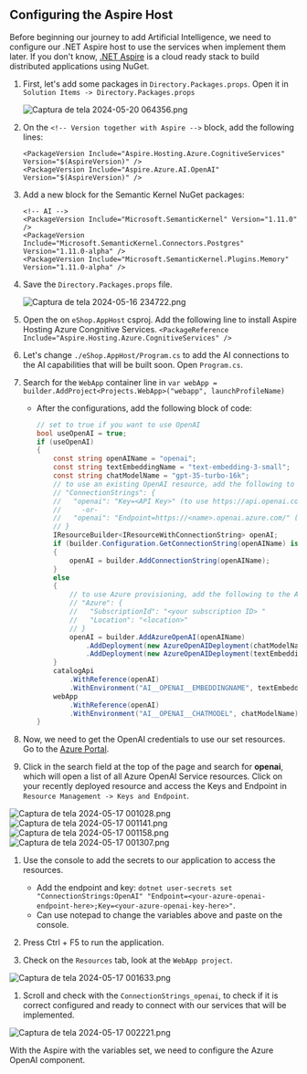 ## Configuring the Aspire Host

Before beginning our journey to add Artificial Intelligence, we need to configure our .NET Aspire host to use the services when implement them later. If you don't know, [.NET Aspire](https://learn.microsoft.com/dotnet/aspire/get-started/aspire-overview) is a cloud ready stack to build distributed applications using NuGet.

1. First, let's add some packages in `Directory.Packages.props`. Open it in `Solution Items -> Directory.Packages.props`

   ![Captura de tela 2024-05-20 064356.png](/docs/ai-lab/img/Captura%20de%20tela%202024-05-20%20064356.png)

1. On the `<!-- Version together with Aspire -->` block, add the following lines:

   ```
   <PackageVersion Include="Aspire.Hosting.Azure.CognitiveServices" Version="$(AspireVersion)" />
   <PackageVersion Include="Aspire.Azure.AI.OpenAI" Version="$(AspireVersion)" />
   ```

1. Add a new block for the Semantic Kernel NuGet packages:

   ```
   <!-- AI -->
   <PackageVersion Include="Microsoft.SemanticKernel" Version="1.11.0" />
   <PackageVersion Include="Microsoft.SemanticKernel.Connectors.Postgres" Version="1.11.0-alpha" />
   <PackageVersion Include="Microsoft.SemanticKernel.Plugins.Memory" Version="1.11.0-alpha" />
   ```

1. Save the `Directory.Packages.props` file.

   ![Captura de tela 2024-05-16 234722.png](/docs/ai-lab/img/Captura%20de%20tela%202024-05-16%20234722.png)

1. Open the on `eShop.AppHost` csproj. Add the following line to install Aspire Hosting Azure Congnitive Services. `<PackageReference Include="Aspire.Hosting.Azure.CognitiveServices" />`

1. Let's change `./eShop.AppHost/Program.cs` to add the AI connections to the AI capabilities that will be built soon.
   Open `Program.cs`.

1. Search for the `WebApp` container line in `var webApp = builder.AddProject<Projects.WebApp>("webapp", launchProfileName)`

   - After the configurations, add the following block of code:

     ```csharp
     // set to true if you want to use OpenAI
     bool useOpenAI = true;
     if (useOpenAI)
     {
         const string openAIName = "openai";
         const string textEmbeddingName = "text-embedding-3-small";
         const string chatModelName = "gpt-35-turbo-16k";
         // to use an existing OpenAI resource, add the following to the AppHost user secrets:
         // "ConnectionStrings": {
         //   "openai": "Key=<API Key>" (to use https://api.openai.com/)
         //     -or-
         //   "openai": "Endpoint=https://<name>.openai.azure.com/" (to use Azure OpenAI)
         // }
         IResourceBuilder<IResourceWithConnectionString> openAI;
         if (builder.Configuration.GetConnectionString(openAIName) is not null)
         {
             openAI = builder.AddConnectionString(openAIName);
         }
         else
         {
             // to use Azure provisioning, add the following to the AppHost user secrets:
             // "Azure": {
             //   "SubscriptionId": "<your subscription ID> "
             //   "Location": "<location>"
             // }
             openAI = builder.AddAzureOpenAI(openAIName)
                 .AddDeployment(new AzureOpenAIDeployment(chatModelName, "gpt-35-turbo", "0613"))
                 .AddDeployment(new AzureOpenAIDeployment(textEmbeddingName, "text-embedding-3-small", "1"));
         }
         catalogApi
             .WithReference(openAI)
             .WithEnvironment("AI__OPENAI__EMBEDDINGNAME", textEmbeddingName);
         webApp
             .WithReference(openAI)
             .WithEnvironment("AI__OPENAI__CHATMODEL", chatModelName); ;
     }
     ```

1. Now, we need to get the OpenAI credentials to use our set resources. Go to the [Azure Portal](https://portal.azure.com/#home).

1. Click in the search field at the top of the page and search for **openai**, which will open a list of all Azure OpenAI Service resources. Click on your recently deployed resource and access the Keys and Endpoint in `Resource Management -> Keys and Endpoint`.

![Captura de tela 2024-05-17 001028.png](/docs/ai-lab/img/Captura%20de%20tela%202024-05-17%20001028.png)
![Captura de tela 2024-05-17 001141.png](/docs/ai-lab/img/Captura%20de%20tela%202024-05-17%20001141.png)
![Captura de tela 2024-05-17 001158.png](/docs/ai-lab/img/Captura%20de%20tela%202024-05-17%20001158.png)
![Captura de tela 2024-05-17 001307.png](/docs/ai-lab/img/Captura%20de%20tela%202024-05-17%20001307.png)

1. Use the console to add the secrets to our application to access the resources.

   - Add the endpoint and key: `dotnet user-secrets set "ConnectionStrings:OpenAI" "Endpoint=<your-azure-openai-endpoint-here>;Key=<your-azure-openai-key-here>"`.
   - Can use notepad to change the variables above and paste on the console.

1. Press Ctrl + F5 to run the application.

1. Check on the `Resources` tab, look at the `WebApp project`.

![Captura de tela 2024-05-17 001633.png](/docs/ai-lab/img/Captura%20de%20tela%202024-05-17%20001633.png)

1. Scroll and check with the `ConnectionStrings_openai`, to check if it is correct configured and ready to connect with our services that will be implemented.

![Captura de tela 2024-05-17 002221.png](/docs/ai-lab/img/Captura%20de%20tela%202024-05-17%20002221.png)

With the Aspire with the variables set, we need to configure the Azure OpenAI component.
